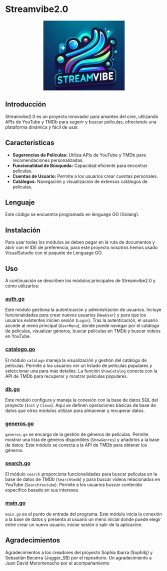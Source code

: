 # Streamvibe2.0

<p align="center">
  <img src="https://github.com/Sophibj/Streamvibe2.0/blob/main/StreamVibe.jpg" alt="StreamVibe">
</p>

## Introducción
Streamvibe2.0 es un proyecto innovador para amantes del cine, utilizando APIs de YouTube y TMDb para sugerir y buscar películas, ofreciendo una plataforma dinámica y fácil de usar.

## Características
- **Sugerencias de Películas:** Utiliza APIs de YouTube y TMDb para recomendaciones personalizadas.
- **Funcionalidad de Búsqueda:** Capacidad eficiente para encontrar películas.
- **Cuentas de Usuario:** Permite a los usuarios crear cuentas personales.
- **Catálogos:** Navegación y visualización de extensos catálogos de películas.

## Lenguaje
Este código se encuentra programado en lenguage GO (Golang).

## Instalación
Para usar todas los módulos se deben pegar en la ruta de documentos y abrir con el IDE de preferencia, para este proyecto nosotros hemos usado VisualSutudio con el paquete de Lenguage GO.

## Uso

A continuación se describen los módulos principales de Streamvibe2.0 y cómo utilizarlos:

### [auth.go](https://github.com/Sophibj/Streamvibe2.0/blob/main/Streamvibe/auth/auth.go)

Este módulo gestiona la autenticación y administración de usuarios. Incluye funcionalidades para crear nuevos usuarios (`NewUser`) y para que los usuarios existentes inicien sesión (`Login`). Tras la autenticación, el usuario accede al menú principal (`UserMenu`), donde puede navegar por el catálogo de películas, visualizar géneros, buscar películas en TMDb y buscar videos en YouTube.

### [catalogo.go](https://github.com/Sophibj/Streamvibe2.0/blob/main/catalogo.go)

El módulo `catalogo` maneja la visualización y gestión del catálogo de películas. Permite a los usuarios ver un listado de películas populares y seleccionar una para más detalles. La función `ShowCatalog` conecta con la API de TMDb para recuperar y mostrar películas populares.

### [db.go](https://github.com/Sophibj/Streamvibe2.0/blob/main/db.go)

Este módulo configura y maneja la conexión con la base de datos SQL del proyecto (`Init` y `Close`). Aquí se definen operaciones básicas de base de datos que otros módulos utilizan para almacenar y recuperar datos.

### [generos.go](https://github.com/Sophibj/Streamvibe2.0/blob/main/generos.go)

`generos.go` se encarga de la gestión de géneros de películas. Permite mostrar una lista de géneros disponibles (`ShowGenres`) y añadirlos a la base de datos. Este módulo se conecta a la API de TMDb para obtener los géneros.

### [search.go](https://github.com/Sophibj/Streamvibe2.0/blob/main/search.go)

El módulo `search` proporciona funcionalidades para buscar películas en la base de datos de TMDb (`Searchtmdb`) y para buscar videos relacionados en YouTube (`SearchYoutube`). Permite a los usuarios buscar contenido específico basado en sus intereses.

### [main.go](https://github.com/Sophibj/Streamvibe2.0/blob/main/main.go)

`main.go` es el punto de entrada del programa. Este módulo inicia la conexión a la base de datos y presenta al usuario un menú inicial donde puede elegir entre crear un nuevo usuario, iniciar sesión o salir de la aplicación.



## Agradecimientos
Agradecimientos a los creadores del proyecto Sophia Ibarra (Sophibj) y Sebastián Becerra (Jugger_SB) por el repositorio.
Un agradecimiento a Juan David Moromenacho por el acompañamiento
